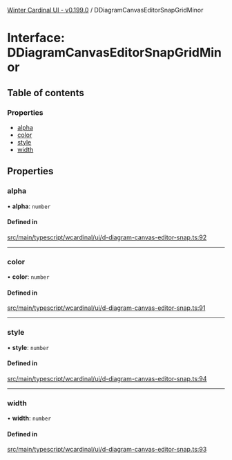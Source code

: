 [Winter Cardinal UI - v0.199.0](../index.md) / DDiagramCanvasEditorSnapGridMinor

# Interface: DDiagramCanvasEditorSnapGridMinor

## Table of contents

### Properties

- [alpha](DDiagramCanvasEditorSnapGridMinor.md#alpha)
- [color](DDiagramCanvasEditorSnapGridMinor.md#color)
- [style](DDiagramCanvasEditorSnapGridMinor.md#style)
- [width](DDiagramCanvasEditorSnapGridMinor.md#width)

## Properties

### alpha

• **alpha**: `number`

#### Defined in

[src/main/typescript/wcardinal/ui/d-diagram-canvas-editor-snap.ts:92](https://github.com/winter-cardinal/winter-cardinal-ui/blob/v0.199.0/src/main/typescript/wcardinal/ui/d-diagram-canvas-editor-snap.ts#L92)

___

### color

• **color**: `number`

#### Defined in

[src/main/typescript/wcardinal/ui/d-diagram-canvas-editor-snap.ts:91](https://github.com/winter-cardinal/winter-cardinal-ui/blob/v0.199.0/src/main/typescript/wcardinal/ui/d-diagram-canvas-editor-snap.ts#L91)

___

### style

• **style**: `number`

#### Defined in

[src/main/typescript/wcardinal/ui/d-diagram-canvas-editor-snap.ts:94](https://github.com/winter-cardinal/winter-cardinal-ui/blob/v0.199.0/src/main/typescript/wcardinal/ui/d-diagram-canvas-editor-snap.ts#L94)

___

### width

• **width**: `number`

#### Defined in

[src/main/typescript/wcardinal/ui/d-diagram-canvas-editor-snap.ts:93](https://github.com/winter-cardinal/winter-cardinal-ui/blob/v0.199.0/src/main/typescript/wcardinal/ui/d-diagram-canvas-editor-snap.ts#L93)
